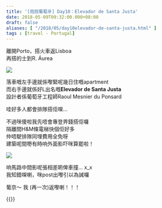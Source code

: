 ```yaml
---
title: '[抱抱葡萄牙] Day10：Elevador de Santa Justa'
date: 2018-05-09T09:32:00.000+08:00
draft: false
aliases: [ "/2018/05/day10elevador-de-santa-justa.html" ]
tags : [travel - Portugal]
---
```


離開Porto，搭火車返Lisboa  
再搭的士到R. Áurea  

![](/images/portugal10b.jpg)

落車嘅左手邊就係嚟緊呢幾日住嘅apartment  
而右手邊就係好L出名嘅**Elevador de Santa Justa**  
設計者係葡萄牙工程師Raoul Mesnier du Ponsard  
  
哇好多人都會排隊搭佢㗎...  
  
不過咪傻啦我先唔會專登畀錢搭佢囉  
隔離間H&M條電梯快個佢好多  
仲唔駛排隊同埋費用全免呀  
建築呢間嘢有時响外面影吓咪算罷啦！  

![](/images/portugal10b1.jpg)

响馬路中間影呢張相差啲俾車撞... x\_x  
我知錯㗎喇，咪post出嚟引以為誡囉  
  
葡京～ 我 (再一次)返嚟喇！！！  

  

{{<portugal>}}  
